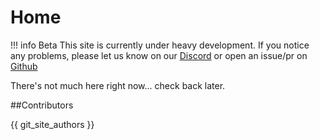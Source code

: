 
# Home

!!! info Beta
    This site is currently under heavy development. If you notice any problems, please let us know on our [Discord](https://discord.gg/H2g5638vyD) or open an issue/pr on [Github](https://github.com/WyvernGroup/bot-docs/)

There's not much here right now... check back later.

##Contributors

{{ git_site_authors }}
